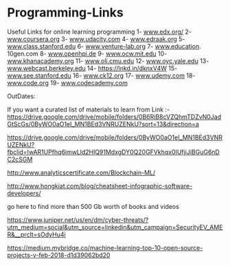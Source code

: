 # Programming-Links

Useful Links for online learning programming
1- www.edx.org/ 
2- www.coursera.org 
3- www.udacity.com 
4- www.edraak.org 
5- www.class.stanford.edu 
6- www.venture-lab.org 
7- www.education.
10gen.com 
8- www.openhpi.de 
9- www.ocw.mit.edu 
10- www.khanacademy.org 
11- www.oli.cmu.edu 
12- www.oyc.yale.edu 
13- www.webcast.berkeley.edu 
14- https://lnkd.in/dknxV4W 
15- www.see.stanford.edu 
16- www.ck12.org 
17- www.udemy.com
18- www.code.org
19- www.codecademy.com

OutDates:

If you want a curated list of materials to learn from
Link :- https://drive.google.com/drive/mobile/folders/0B6RiB8cVZQhmTDZvN0JadGtScGs/0ByWO0aO1eI_MN1BEd3VNRUZENkU?sort=13&direction=a

https://drive.google.com/drive/mobile/folders/0ByWO0aO1eI_MN1BEd3VNRUZENkU?fbclid=IwAR1UPfhq6imwLld2HlQ91MdxgDY0Q20GFVkhqx0IUfjiJiBGuG6nDC2cSGM

http://www.analyticscertificate.com/Blockchain-ML/

http://www.hongkiat.com/blog/cheatsheet-infographic-software-developers/

go here to find more than 500 Gb worth of books and videos

https://www.juniper.net/us/en/dm/cyber-threats/?utm_medium=social&utm_source=linkedin&utm_campaign=SecurityEV_AMER&__prclt=sOdyHu4i

https://medium.mybridge.co/machine-learning-top-10-open-source-projects-v-feb-2018-d1d39062bd20
